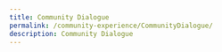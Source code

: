 ```yaml
---
title: Community Dialogue
permalink: /community-experience/CommunityDialogue/
description: Community Dialogue
---
```

